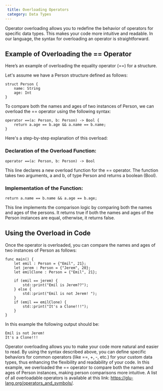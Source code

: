 ```yaml
---
 title: Overloading Operators
 category: Data Types
---
```


Operator overloading allows you to redefine the behavior of operators for specific data types. This makes your code more intuitive and readable. In our language, the syntax for overloading an operator is straightforward.

## Example of Overloading the == Operator
Here’s an example of overloading the equality operator (==) for a structure.

Let's assume we have a Person structure defined as follows:
```glu
struct Person {
    name: String
    age: Int
}
```

To compare both the names and ages of two instances of Person, we can overload the == operator using the following syntax:

```glu
operator ==(a: Person, b: Person) -> Bool {
    return a.age == b.age && a.name == b.name;
}
```

Here's a step-by-step explanation of this overload:

### Declaration of the Overload Function:

```glu
operator ==(a: Person, b: Person) -> Bool
```
This line declares a new overload function for the == operator. The function takes two arguments, a and b, of type Person and returns a boolean (Bool).

### Implementation of the Function:

```glu
return a.name == b.name && a.age == b.age;
```

This line implements the comparison logic by comparing both the names and ages of the persons. It returns true if both the names and ages of the Person instances are equal, otherwise, it returns false.

## Using the Overload in Code

Once the operator is overloaded, you can compare the names and ages of two instances of Person as follows:

```glu
func main() {
    let emil : Person = {"Emil", 21};
    let jerem : Person = {"Jerem", 20};
    let emilClone : Person = {"Emil", 21};

    if (emil == jerem) {
        std::print("Emil is Jerem??");
    } else {
        std::print("Emil is not Jerem! ");
    }
    if (emil == emilClone) {
        std::print("It's a Clone!!!");
    }
}
```
In this example the following output should be:
```
Emil is not Jerem!
It's a Clone!!!
```

Operator overloading allows you to make your code more natural and easier to read. By using the syntax described above, you can define specific behaviors for common operators (like ==, +, -, etc.) for your custom data types, thus enhancing the flexibility and readability of your code. In this example, we overloaded the == operator to compare both the names and ages of Person instances, making person comparisons more intuitive. A list of all overloadable operators is available at this link: https://glu-lang.org/operators_and_symbols/.
